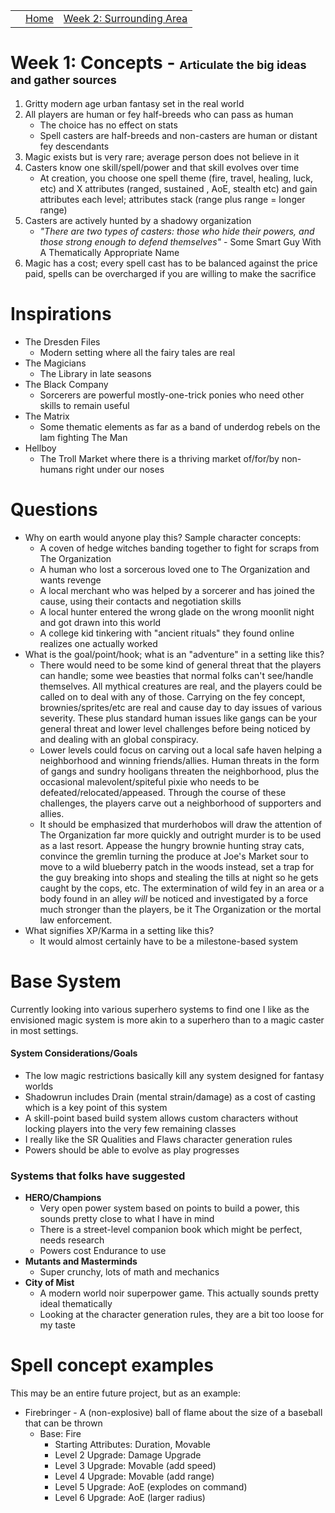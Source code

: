 <script src="{{site.assets}}/javascript/script.js"></script>

<div id="navbar" align="center">
  <table> 
    <tr> 
      <td></td>
      <td><a href="{{site.url}}/index.html">Home</a></td> 
      <td><a href="{{site.url}}/pages/week2.html">Week 2: Surrounding Area</a></td>
    </tr>
  </table>
</div>
 
# Week 1: Concepts - <span style="font-size: large;">Articulate the big ideas and gather sources</span>
 1. Gritty modern age urban fantasy set in the real world
 2. All players are human or fey half-breeds who can pass as human
    - The choice has no effect on stats
    - Spell casters are half-breeds and non-casters are human or distant fey descendants
 3. Magic exists but is very rare; average person does not believe in it
 4. Casters know one skill/spell/power and that skill evolves over time
    - At creation, you choose one spell theme (fire, travel, healing, luck, etc) and X attributes (ranged, sustained
    , AoE, stealth etc) and gain attributes each level; attributes stack (range plus range = longer range)
 5. Casters are actively hunted by a shadowy organization
    - _"There are two types of casters: those who hide their powers, and those strong enough to defend themselves"_ - 
    Some Smart Guy With A Thematically Appropriate  Name
 6. Magic has a cost; every spell cast has to be balanced against the price paid, spells can be overcharged if you
    are willing to make the sacrifice
 
# Inspirations
 - The Dresden Files
   - Modern setting where all the fairy tales are real
 - The Magicians
   - The Library in late seasons
 - The Black Company
   - Sorcerers are powerful mostly-one-trick ponies who need other skills to remain useful
 - The Matrix
   - Some thematic elements as far as a band of underdog rebels on the lam fighting The Man
 - Hellboy
   - The Troll Market where there is a thriving market of/for/by non-humans right under our noses

# Questions
 - Why on earth would anyone play this?  Sample character concepts:
   - A coven of hedge witches banding together to fight for scraps from The Organization
   - A human who lost a sorcerous loved one to The Organization and wants revenge
   - A local merchant who was helped by a sorcerer and has joined the cause, using their contacts and negotiation skills
   - A local hunter entered the wrong glade on the wrong moonlit night and got drawn into this world
   - A college kid tinkering with "ancient rituals" they found online realizes one actually worked
 - What is the goal/point/hook; what is an "adventure" in a setting like this?
   - There would need to be some kind of general threat that the players can handle; some wee beasties that normal
     folks can't see/handle themselves.  All mythical creatures are real, and the players could be called on to 
     deal with any of those.  Carrying on the fey concept, brownies/sprites/etc are real and cause day to day issues of 
     various severity.  These plus standard human issues like gangs can be your general threat and lower level 
     challenges before being noticed by and dealing with an global conspiracy.
   - Lower levels could focus on carving out a local safe haven helping a neighborhood and winning friends/allies. 
     Human threats in the form of gangs and sundry hooligans threaten the neighborhood, plus the occasional 
     malevolent/spiteful pixie who needs to be defeated/relocated/appeased.  Through the course of these challenges, 
     the players carve out a neighborhood of supporters and allies.
   - It should be emphasized that murderhobos will draw the attention of The Organization far more quickly and outright
     murder is to be used as a last resort.  Appease the hungry brownie hunting stray cats, convince the gremlin 
     turning the produce at Joe's Market sour to move to a wild blueberry patch in the woods instead, set a trap for 
     the guy breaking into shops and stealing the tills at night so he gets caught by the cops, etc.  The extermination
     of wild fey in an area or a body found in an alley _will_ be noticed and investigated by a force much stronger
     than the players, be it The Organization or the mortal law enforcement.
 - What signifies XP/Karma in a setting like this?
   - It would almost certainly have to be a milestone-based system


# Base System
  Currently looking into various superhero systems to find one I like as the envisioned magic system is more akin to a
   superhero than to a magic caster in most settings.
   
#### System Considerations/Goals
 - The low magic restrictions basically kill any system designed for fantasy worlds
 - Shadowrun includes Drain (mental strain/damage) as a cost of casting which is a key point of this system
 - A skill-point based build system allows custom characters without locking players into the very few remaining classes
 - I really like the SR Qualities and Flaws character generation rules
 - Powers should be able to evolve as play progresses
 
### Systems that folks have suggested
 - **HERO/Champions**
   - Very open power system based on points to build a power, this sounds pretty close to what I have in mind
   - There is a street-level companion book which might be perfect, needs research
   - Powers cost Endurance to use 
 - **Mutants and Masterminds**
   - Super crunchy, lots of math and mechanics
 - **City of Mist**
   - A modern world noir superpower game.  This actually sounds pretty ideal thematically
   - Looking at the character generation rules, they are a bit too loose for my taste
 
# Spell concept examples
This may be an entire future project, but as an example:
 - Firebringer - A (non-explosive) ball of flame about the size of a baseball that can be thrown
   - Base: Fire
     - Starting Attributes: Duration, Movable
     - Level 2 Upgrade: Damage Upgrade
     - Level 3 Upgrade: Movable (add speed)
     - Level 4 Upgrade: Movable (add range)
     - Level 5 Upgrade: AoE (explodes on command)  
     - Level 6 Upgrade: AoE (larger radius)